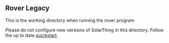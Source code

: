 ## Rover Legacy
This is the working directory when running the rover program

Please do not configure new versions of SolarThing in this directory. Follow the up to date [quickstart](../../other/docs/quickstart_rover.md).
